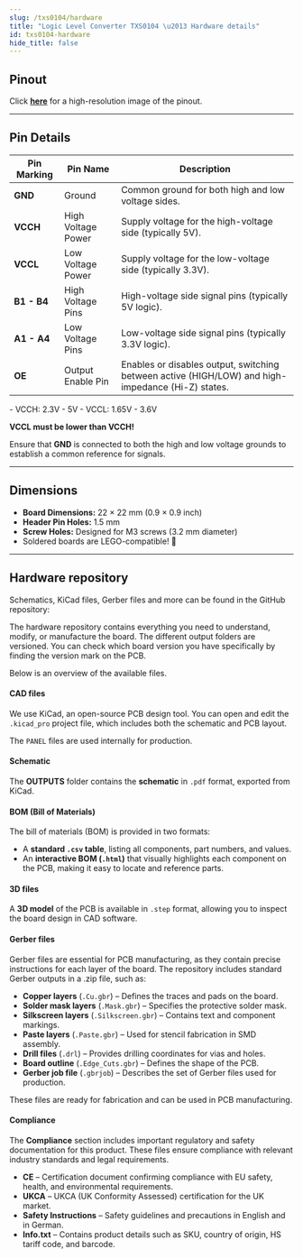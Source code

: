 ```yaml
---
slug: /txs0104/hardware
title: "Logic Level Converter TXS0104 \u2013 Hardware details"
id: txs0104-hardware
hide_title: false
---
```

## Pinout

<CenteredImage src="/img/txs0104/pinout.png" alt="Logic Level Converter pinout diagram" caption="Logic Level Converter I2C TXS0104 pinout diagram"/>

Click [**here**](/img/txs0104/pinout.png) for a high-resolution image of the pinout.

---

## Pin Details

| Pin Marking | Pin Name           | Description                                                                                                                 |
| ----------- | ------------------ | --------------------------------------------------------------------------------------------------------------------------- |
| **GND**     | Ground             | Common ground for both high and low voltage sides.                                                                          |
| **VCCH**    | High Voltage Power | Supply voltage for the high-voltage side (typically 5V).                                                                    |
| **VCCL**    | Low Voltage Power  | Supply voltage for the low-voltage side (typically 3.3V).                                                                   |
| **B1 - B4** | High Voltage Pins  | High-voltage side signal pins (typically 5V logic).                                                                         |
| **A1 - A4** | Low Voltage Pins   | Low-voltage side signal pins (typically 3.3V logic).                                                                        |
| **OE**      | Output Enable Pin  | Enables or disables output, switching between active (HIGH/LOW) and high-impedance (Hi-Z) states.                           |

<InfoBox>
- VCCH: 2.3V - 5V
- VCCL: 1.65V - 3.6V 
</InfoBox>

<WarningBox>**VCCL must be lower than VCCH!**</WarningBox>

<WarningBox>Ensure that **GND** is connected to both the high and low voltage grounds to establish a common reference for signals.</WarningBox>

---

## Dimensions

- **Board Dimensions:** 22 × 22 mm (0.9 × 0.9 inch)  
- **Header Pin Holes:** 1.5 mm  
- **Screw Holes:** Designed for M3 screws (3.2 mm diameter)  
- Soldered boards are LEGO-compatible! 🧱 

---

## Hardware repository

Schematics, KiCad files, Gerber files and more can be found in the GitHub repository:

<QuickLink 
  title="Logic Level Converter I2C TXS0104 board Hardware design" 
  description="GitHub hardware repository for this product"
  url="https://github.com/SolderedElectronics/Logic-level-converter-I2C-TXS0104-breakout-hardware-design/tree/main" 
/> 

The hardware repository contains everything you need to understand, modify, or manufacture the board. The different output folders are versioned. You can check which board version you have specifically by finding the version mark on the PCB.

Below is an overview of the available files.  

#### CAD files

We use KiCad, an open-source PCB design tool. You can open and edit the `.kicad_pro` project file, which includes both the schematic and PCB layout.  

The `PANEL` files are used internally for production.  

#### Schematic

The **OUTPUTS** folder contains the **schematic** in `.pdf` format, exported from KiCad.

#### BOM (Bill of Materials)

The bill of materials (BOM) is provided in two formats:  

- A **standard `.csv` table**, listing all components, part numbers, and values.  
- An **interactive BOM (`.html`)** that visually highlights each component on the PCB, making it easy to locate and reference parts.  

#### 3D files

A **3D model** of the PCB is available in `.step` format, allowing you to inspect the board design in CAD software.  

#### Gerber files 

Gerber files are essential for PCB manufacturing, as they contain precise instructions for each layer of the board. The repository includes standard Gerber outputs in a .zip file, such as:  

- **Copper layers** (`.Cu.gbr`) – Defines the traces and pads on the board.  
- **Solder mask layers** (`.Mask.gbr`) – Specifies the protective solder mask.  
- **Silkscreen layers** (`.Silkscreen.gbr`) – Contains text and component markings.  
- **Paste layers** (`.Paste.gbr`) – Used for stencil fabrication in SMD assembly.  
- **Drill files** (`.drl`) – Provides drilling coordinates for vias and holes.  
- **Board outline** (`.Edge_Cuts.gbr`) – Defines the shape of the PCB.  
- **Gerber job file** (`.gbrjob`) – Describes the set of Gerber files used for production.  

These files are ready for fabrication and can be used in PCB manufacturing.

#### Compliance  

The **Compliance** section includes important regulatory and safety documentation for this product. These files ensure compliance with relevant industry standards and legal requirements.  

- **CE** – Certification document confirming compliance with EU safety, health, and environmental requirements.  
- **UKCA** – UKCA (UK Conformity Assessed) certification for the UK market.  
- **Safety Instructions** – Safety guidelines and precautions in English and in German.
- **Info.txt** – Contains product details such as SKU, country of origin, HS tariff code, and barcode.